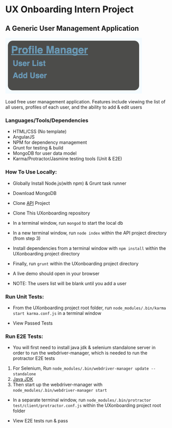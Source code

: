 # UX Onboarding Intern Project
## A Generic User Management Application


![User Profile App](https://raw.githubusercontent.com/jakekemple/UXonboarding/master/appView.png)

Load free user management application. Features include viewing the list of all users, profiles of each user, and the ability to add & edit users

### Languages/Tools/Dependencies 
- HTML/CSS (No template)
- AngularJS 
- NPM for dependency management
- Grunt for testing & build 
- MongoDB for user data model
- Karma/Protractor/Jasmine testing tools (Unit & E2E)

### How To Use Locally:
- Globally Install Node.js(with npm) & Grunt task runner
- Download MongoDB
- Clone [API](https://github.com/Banno/ux_onboarding) Project
- Clone This UXonboarding repository 
- In a terminal window, run
        `mongod`
  to start the local db 
  
- In a new terminal window, run 
		`node index`
  within the API project directory (from step 3)
  
- Install dependencies from a terminal window with
		`npm install`
  within the UXonboarding project directory
  
- Finally, run 
		`grunt`
  within the UXonboarding project directory
  
- A live demo should open in your browser
- NOTE: The users list will be blank until you add a user

### Run Unit Tests:
- From the UXonboarding project root folder, run 
		`node_modules/.bin/karma start karma.conf.js`
  in a terminal window
  
- View Passed Tests


### Run E2E Tests:
- You will first need to install java jdk & selenium standalone server in order to run the webdriver-manager, which is needed to run the protractor E2E tests
1. For Selenium, Run 
		`node_modules/.bin/webdriver-manager update --standalone`
2. [Java JDK](http://www.oracle.com/technetwork/java/javase/downloads/index.html)
3. Then start up the webdriver-manager with 
		`node_modules/.bin/webdriver-manager start`

- In a separate terminal window, run 
		`node_modules/.bin/protractor test/client/protractor.conf.js`
  within the UXonboarding project root folder
  
- View E2E tests run & pass

